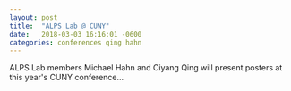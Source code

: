 ```yaml
---
layout: post
title:  "ALPS Lab @ CUNY"
date:   2018-03-03 16:16:01 -0600
categories: conferences qing hahn
---
```


ALPS Lab members Michael Hahn and Ciyang Qing will present posters at this year's CUNY conference...